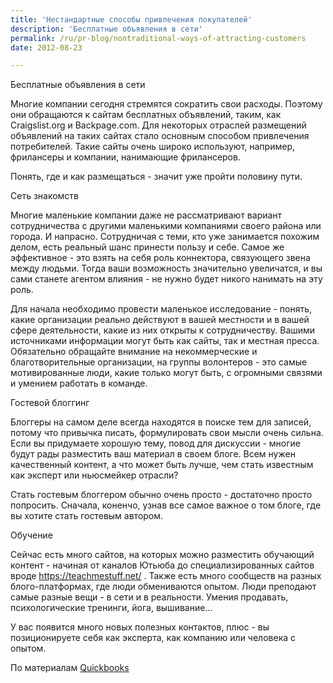 ```yaml
---
title: 'Нестандартные способы привлечения покупателей'
description: 'Бесплатные объявления в сети'
permalink: /ru/pr-blog/nontraditional-ways-of-attracting-customers
date: 2012-08-23

---
```


Бесплатные объявления в сети

Многие компании сегодня стремятся сократить свои расходы. Поэтому они обращаются к сайтам бесплатных объявлений, таким, как  Craigslist.org и Backpage.com. Для некоторых отраслей размещений объявлений на таких сайтах стало основным способом привлечения потребителей. Такие сайты очень широко используют, например, фрилансеры и компании, нанимающие фрилансеров.

Понять, где и как размещаться - значит уже пройти половину пути.

Сеть знакомств

Многие маленькие компании даже не рассматривают вариант сотрудничества с другими маленькими компаниями своего района или города. И напрасно. Сотрудничая с теми, кто уже занимается похожим делом, есть реальный шанс принести пользу и себе. Самое же эффективное - это взять на себя роль коннектора, связующего звена между людьми. Тогда ваши возможность значительно увеличатся, и вы сами станете агентом влияния - не нужно будет никого нанимать на эту роль.

Для начала необходимо провести маленькое исследование - понять, какие организации реально действуют в вашей местности и в вашей сфере деятельности, какие из них открыты к сотрудничеству. Вашими источниками информации могут быть как сайты, так и местная пресса. Обязательно обращайте внимание на некоммерческие и благотворительные организации, на группы волонтеров - это самые мотивированные люди, какие только могут быть, с огромными связями и умением работать в команде.

Гостевой блоггинг

Блоггеры на самом деле всегда находятся в поиске тем для записей, потому что привычка писать, формулировать свои мысли очень сильна. Если вы придумаете хорошую тему, повод для дискуссии - многие будут рады разместить ваш материал в своем блоге. Всем нужен качественный контент, а  что может быть лучше, чем стать известным как эксперт или ньюсмейкер отрасли?

Стать гостевым блоггером обычно очень просто - достаточно просто попросить. Сначала, коненчо, узнав все самое важное о том блоге, где вы хотите стать гостевым автором.

Обучение

Сейчас есть много сайтов, на которых можно разместить обучающий контент - начиная от каналов Ютьюба до специализированных сайтов вроде https://teachmestuff.net/ . Также есть много сообществ на разных блого-платформах, где люди обмениваются опытом.  Люди преподают самые разные вещи  - в сети и в реальности. Умения продавать, психологические тренинги, йога, вышивание...

У вас появится много новых полезных контактов, плюс - вы позиционируете себя как эксперта, как компанию или человека с опытом.

По материалам <a href="https://quickbooks.intuit.com/product/marketing-tools/small-business-get-customers.jsp">Quickbooks</a>

